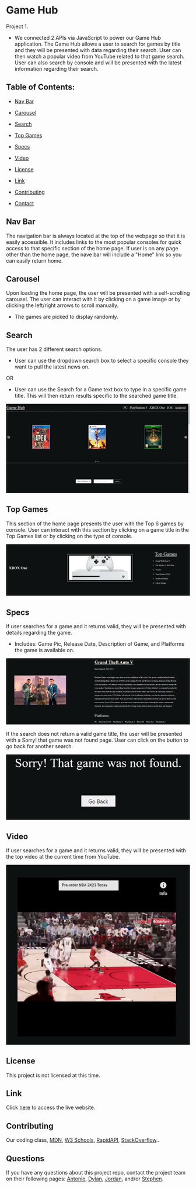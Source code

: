 # Game Hub

Project 1.

* We connected 2 APIs via JavaScript to power our Game Hub application. The Game Hub allows a user to search for games by title and they will be presented with data regarding their search. User can then watch a popular video from YouTube related to that game search. User can also search by console and will be presented with the latest information regarding their search.

## Table of Contents:

* [Nav Bar](#nav-bar)

* [Carousel](#Carousel)

* [Search](#search)

* [Top Games](#top-games)

* [Specs](#specs)

* [Video](#video)

* [License](#license)

* [Link](#link)

* [Contributing](#contributing)

* [Contact](#Contact)

## Nav Bar

The navigation bar is always located at the top of the webpage so that it is easily accessible. It includes links to the most popular consoles for quick access to that specific section of the home page. If user is on any page other than the home page, the nave bar will include a "Home" link so you can easily return home.

## Carousel

Upon loading the home page, the user will be presented with a self-scrolling carousel. The user can interact with it by clicking on a game image or by clicking the left/right arrows to scroll manually. 

* The games are picked to display randomly.

## Search
The user has 2 different search options. 

* User can use the dropdown search box to select a specific console they want to pull the latest news on.

OR

* User can use the Search for a Game text box to type in a specific game title. This will then return results specific to the searched game title.

![Alt text](./assets/images/readme%20screenshots/Screenshot%202022-10-17%20154458.png)

## Top Games
This section of the home page presents the user with the Top 6 games by console. User can interact with this section by clicking on a game title in the Top Games list or by clicking on the type of console. 

![Alt text](./assets/images/readme%20screenshots/xbox.png)

## Specs
If user searches for a game and it returns valid, they will be presented with details regarding the game.

* Includes: Game Pic, Release Date, Description of Game, and Platforms the game is available on.

![Alt text](./assets/images/readme%20screenshots/game%20details.png)

If the search does not return a valid game title, the user will be presented with a Sorry! that game was not found page. User can click on the button to go back for another search.

![Alt text](./assets/images/readme%20screenshots/game%20not%20found.png)

## Video
If user searches for a game and it returns valid, they will be presented with the top video at the current time from YouTube.

![Alt text](./assets/images/readme%20screenshots/video.png)

## License

This project is not licensed at this time.
<!-- ![GitHub license](https://img.shields.io/badge/license-MIT-blue.svg) -->

## Link
Click [here](https://sbullocks.github.io/password-generator-homework3/) to access the live website.

## Contributing

Our coding class, [MDN](https://developer.mozilla.org/en-US/), [W3 Schools](https://www.w3schools.com/), [RapidAPI](https://rapidapi.com/hub), [StackOverflow](https://stackoverflow.com/)..

## Questions

If you have any questions about this project repo, contact the project team on their following pages: [Antonie](https://github.com/AntoineCanCode), [Dylan](https://github.com/dcrowdev), [Jordan](https://github.com/Jordancolubiale), and/or [Stephen](https://github.com/sbullocks).